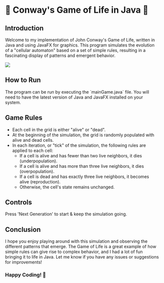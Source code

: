 <h1> 🦠 Conway's Game of Life in Java 🧬 </h1>
<h2> Introduction </h2>
<p>Welcome to my implementation of John Conway's Game of Life, written in Java and using JavaFX for graphics. This program simulates the evolution of a "cellular automaton" based on a set of simple rules, resulting in a fascinating display of patterns and emergent behavior.</p>

![](https://media.giphy.com/media/XqJcWCegqjFAcOZQ57/giphy.gif)

<h2> How to Run </h2>
<p>The program can be run by executing the `mainGame.java` file. You will need to have the latest version of Java and JavaFX installed on your system.</p>

<h2> Game Rules </h2>
<ul>
<li>Each cell in the grid is either "alive" or "dead".</li>
<li>At the beginning of the simulation, the grid is randomly populated with alive and dead cells.</li>
<li>In each iteration, or "tick" of the simulation, the following rules are applied to each cell:
<ul>
  <li>If a cell is alive and has fewer than two live neighbors, it dies (underpopulation).</li>
  <li>If a cell is alive and has more than three live neighbors, it dies (overpopulation).</li>
  <li>If a cell is dead and has exactly three live neighbors, it becomes alive (reproduction).</li>
  <li>Otherwise, the cell's state remains unchanged.</li>
  </ul>
</li>
</ul>

<h2>Controls</h2>
Press 'Next Generation' to start & keep the simulation going.</li>


<h2>Conclusion</h2>
<p>I hope you enjoy playing around with this simulation and observing the different patterns that emerge. The Game of Life is a great example of how simple rules can give rise to complex behavior, and I had a lot of fun bringing it to life in Java. Let me know if you have any issues or suggestions for improvements!</p>
<h3>Happy Coding! 🚀</h3>





















